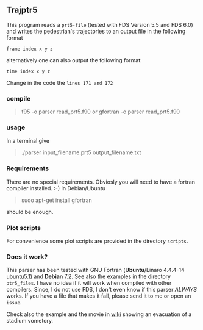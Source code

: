 ## Trajptr5

This program reads a `prt5-file` (tested with FDS Version 5.5 and FDS 6.0) and writes the pedestrian's trajectories to an output file in the following format

`frame index x y z`

alternatively one can also output the following format:

`time index x y z`

Change in the code the `lines 171 and 172`

### compile
> f95  -o parser read_prt5.f90
or 
> gfortran  -o parser read_prt5.f90

### usage
In a terminal give 
> ./parser input_filename.prt5 output_filename.txt

### Requirements
There are no special requirements. Obviosly you will need to have a fortran compiler installed. :-)
In Debian/Ubuntu 
> sudo apt-get install gfortran

should be enough.

### Plot scripts
For convenience some plot scripts are provided in the directory `scripts`. 

### Does it work?
This parser has been tested with GNU Fortran (**Ubuntu**/Linaro 4.4.4-14 ubuntu5.1)  and **Debian** 7.2. See also the examples in  the directory `ptr5_files`. I have no idea if it will work when compiled with other compilers. Since, I do not use FDS, I don't even know if this parser *ALWAYS* works. If you have a file that makes it fail, please send it to me or open an `issue`. 

Check also the example and the movie in [wiki](https://github.com/chraibi/Trajptr5/wiki/Examples) showing an evacuation of a stadium vometory.


